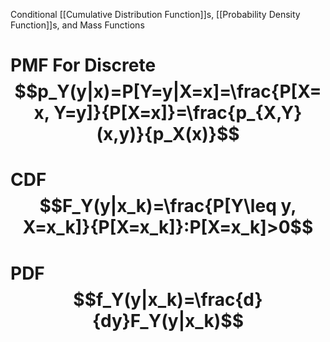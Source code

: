 Conditional [[Cumulative Distribution Function]]s, [[Probability Density Function]]s, and Mass Functions

# PMF For Discrete$$p_Y(y|x)=P[Y=y|X=x]=\frac{P[X=x, Y=y]}{P[X=x]}=\frac{p_{X,Y}(x,y)}{p_X(x)}$$
# CDF$$F_Y(y|x_k)=\frac{P[Y\leq y, X=x_k]}{P[X=x_k]}:P[X=x_k]>0$$
# PDF$$f_Y(y|x_k)=\frac{d}{dy}F_Y(y|x_k)$$